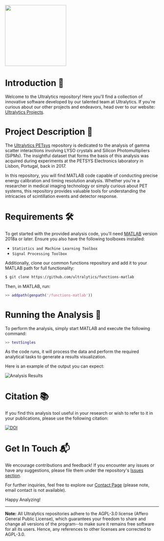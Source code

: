 <img src="https://storage.googleapis.com/ultralytics/UltralyticsLogoName1000×676.png" width="200">

# Introduction 👋

Welcome to the Ultralytics repository! Here you'll find a collection of innovative software developed by our talented team at Ultralytics. If you're curious about our other projects and endeavors, head over to our website: [Ultralytics Projects](http://www.ultralytics.com/projects).

# Project Description 📖

The [Ultralytics PETsys](https://github.com/ultralytics/petsys) repository is dedicated to the analysis of gamma scatter interactions involving LYSO crystals and Silicon Photomultipliers (SiPMs). The insightful dataset that forms the basis of this analysis was acquired during experiments at the PETSYS Electronics laboratory in Lisbon, Portugal, back in 2017.

In this repository, you will find MATLAB code capable of conducting precise energy calibration and timing resolution analysis. Whether you're a researcher in medical imaging technology or simply curious about PET systems, this repository provides valuable tools for understanding the intricacies of scintillation events and detector response.

# Requirements 🛠

To get started with the provided analysis code, you'll need [MATLAB](https://www.mathworks.com/products/matlab.html) version 2018a or later. Ensure you also have the following toolboxes installed:

- `Statistics and Machine Learning Toolbox`
- `Signal Processing Toolbox`

Additionally, clone our common functions repository and add it to your MATLAB path for full functionality:

```sh
$ git clone https://github.com/ultralytics/functions-matlab
```

Then, in MATLAB, run:

```matlab
>> addpath(genpath('/functions-matlab'))
```

# Running the Analysis 🏃

To perform the analysis, simply start MATLAB and execute the following command:

```matlab
>> testSingles
```

As the code runs, it will process the data and perform the required analytical tasks to generate a results visualization.

Here is an example of the output you can expect:

![Analysis Results](https://github.com/ultralytics/petsys/blob/master/results.png)

# Citation 📚

If you find this analysis tool useful in your research or wish to refer to it in your publications, please use the following citation:

[![DOI](https://zenodo.org/badge/133869433.svg)](https://zenodo.org/badge/latestdoi/133869433)

# Get In Touch 📬

We encourage contributions and feedback! If you encounter any issues or have any suggestions, please file them under the repository's [Issues section](https://github.com/ultralytics/petsys/issues).

For further inquiries, feel free to explore our [Contact Page](https://contact.ultralytics.com) (please note, email contact is not available).

Happy Analyzing!

---

**Note:** All Ultralytics repositories adhere to the AGPL-3.0 license (Affero General Public License), which guarantees your freedom to share and change all versions of the program--to make sure it remains free software for all its users. Hence, any references to other licenses are corrected to AGPL-3.0.

